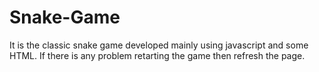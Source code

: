 # Snake-Game

It is the classic snake game developed mainly using javascript and some HTML. If there is any problem retarting the game then refresh the page.
